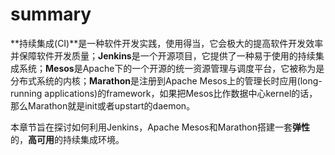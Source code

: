 # summary

**持续集成(CI)**是一种软件开发实践，使用得当，它会极大的提高软件开发效率并保障软件开发质量；**Jenkins**是一个开源项目，它提供了一种易于使用的持续集成系统；**Mesos**是Apache下的一个开源的统一资源管理与调度平台，它被称为是分布式系统的内核；**Marathon**是注册到Apache Mesos上的管理长时应用(long-running applications)的framework，如果把Mesos比作数据中心kernel的话，那么Marathon就是init或者upstart的daemon。

  本章节旨在探讨如何利用Jenkins，Apache Mesos和Marathon搭建一套**弹性**的，**高可用**的持续集成环境。
